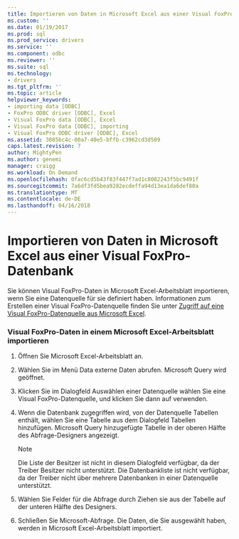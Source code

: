 ```yaml
---
title: Importieren von Daten in Microsoft Excel aus einer Visual FoxPro-Datenbank | Microsoft Docs
ms.custom: ''
ms.date: 01/19/2017
ms.prod: sql
ms.prod_service: drivers
ms.service: ''
ms.component: odbc
ms.reviewer: ''
ms.suite: sql
ms.technology:
- drivers
ms.tgt_pltfrm: ''
ms.topic: article
helpviewer_keywords:
- importing data [ODBC]
- FoxPro ODBC driver [ODBC], Excel
- Visual FoxPro data [ODBC], Excel
- Visual FoxPro data [ODBC], importing
- Visual FoxPro ODBC driver [ODBC], Excel
ms.assetid: 3085bc4c-00a7-40e5-bffb-c3962cd3d509
caps.latest.revision: 7
author: MightyPen
ms.author: genemi
manager: craigg
ms.workload: On Demand
ms.openlocfilehash: 0fac6cd5b43f83f447f7ad1c8082243f5bc9491f
ms.sourcegitcommit: 7a6df3fd5bea9282ecdeffa94d13ea1da6def80a
ms.translationtype: MT
ms.contentlocale: de-DE
ms.lasthandoff: 04/16/2018
---
```

# <a name="importing-data-into-microsoft-excel-from-a-visual-foxpro-database"></a>Importieren von Daten in Microsoft Excel aus einer Visual FoxPro-Datenbank
Sie können Visual FoxPro-Daten in Microsoft Excel-Arbeitsblatt importieren, wenn Sie eine Datenquelle für sie definiert haben. Informationen zum Erstellen einer Visual FoxPro-Datenquelle finden Sie unter [Zugriff auf eine Visual FoxPro-Datenquelle aus Microsoft Excel](../../odbc/microsoft/accessing-a-visual-foxpro-data-source-from-microsoft-excel.md).  
  
### <a name="to-import-visual-foxpro-data-into-an-microsoft-excel-worksheet"></a>Visual FoxPro-Daten in einem Microsoft Excel-Arbeitsblatt importieren  
  
1.  Öffnen Sie Microsoft Excel-Arbeitsblatt an.  
  
2.  Wählen Sie im Menü Data externe Daten abrufen. Microsoft Query wird geöffnet.  
  
3.  Klicken Sie im Dialogfeld Auswählen einer Datenquelle wählen Sie eine Visual FoxPro-Datenquelle, und klicken Sie dann auf verwenden.  
  
4.  Wenn die Datenbank zugegriffen wird, von der Datenquelle Tabellen enthält, wählen Sie eine Tabelle aus dem Dialogfeld Tabellen hinzufügen. Microsoft Query hinzugefügte Tabelle in der oberen Hälfte des Abfrage-Designers angezeigt.  
  
    > [!NOTE]  
    >  Die Liste der Besitzer ist nicht in diesem Dialogfeld verfügbar, da der Treiber Besitzer nicht unterstützt. Die Datenbankliste ist nicht verfügbar, da der Treiber nicht über mehrere Datenbanken in einer Datenquelle unterstützt.  
  
5.  Wählen Sie Felder für die Abfrage durch Ziehen sie aus der Tabelle auf der unteren Hälfte des Designers.  
  
6.  Schließen Sie Microsoft-Abfrage. Die Daten, die Sie ausgewählt haben, werden in Microsoft Excel-Arbeitsblatt importiert.
